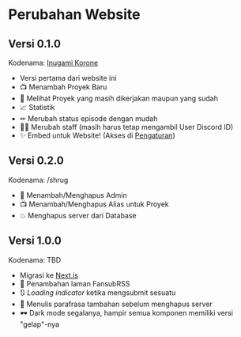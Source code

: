 # Perubahan Website

## Versi 0.1.0

Kodenama: [Inugami Korone](https://www.youtube.com/channel/UChAnqc_AY5_I3Px5dig3X1Q)

- Versi pertama dari website ini
- 📺 Menambah Proyek Baru
- 👀 Melihat Proyek yang masih dikerjakan maupun yang sudah
- 📈 Statistik
- ✏ Merubah status episode dengan mudah
- 👯‍♂️ Merubah staff (masih harus tetap mengambil User Discord ID)
- ✨ Embed untuk Website! (Akses di [Pengaturan](/admin/atur))

## Versi 0.2.0

Kodenama: /shrug

- 👤 Menambah/Menghapus Admin
- 📺 Menambah/Menghapus Alias untuk Proyek
- 💥 Menghapus server dari Database

## Versi 1.0.0

Kodenama: TBD

- Migrasi ke [Next.js](https://nextjs.org/)
- 📰 Penambahan laman FansubRSS
- 🔃 *Loading indicator* ketika mengsubmit sesuatu
- 🚫 Menulis parafrasa tambahan sebelum menghapus server
- 🕶 Dark mode segalanya, hampir semua komponen memiliki versi "gelap"-nya